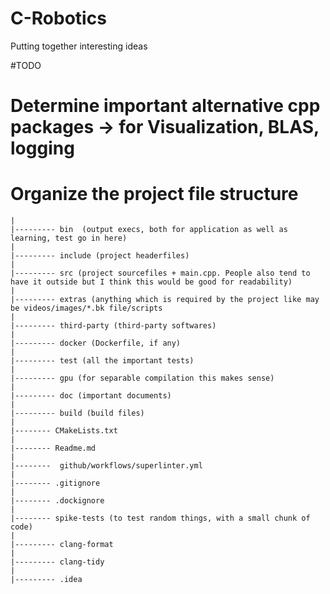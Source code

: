 # C-Robotics
Putting together interesting ideas


#TODO
# Determine important alternative cpp packages -> for Visualization, BLAS, logging
# Organize the project file structure  
    |
    |--------- bin  (output execs, both for application as well as learning, test go in here)
    |
    |--------- include (project headerfiles) 
    |
    |--------- src (project sourcefiles + main.cpp. People also tend to have it outside but I think this would be good for readability)
    |
    |--------- extras (anything which is required by the project like may be videos/images/*.bk file/scripts
    |
    |--------- third-party (third-party softwares)
    |
    |--------- docker (Dockerfile, if any)
    |
    |--------- test (all the important tests)
    |
    |--------- gpu (for separable compilation this makes sense)
    |
    |--------- doc (important documents)
    |
    |--------- build (build files)
    |
    |-------- CMakeLists.txt 
    |
    |-------- Readme.md
    |
    |--------  github/workflows/superlinter.yml
    |
    |-------- .gitignore
    |
    |-------- .dockignore
    |
    |-------- spike-tests (to test random things, with a small chunk of code) 
    |
    |--------- clang-format
    |
    |--------- clang-tidy
    |
    |--------- .idea
    
    
    
    
    
    
    
    
    
    
    
    
    
    
    
    
    
    
    
    
    
    
    
